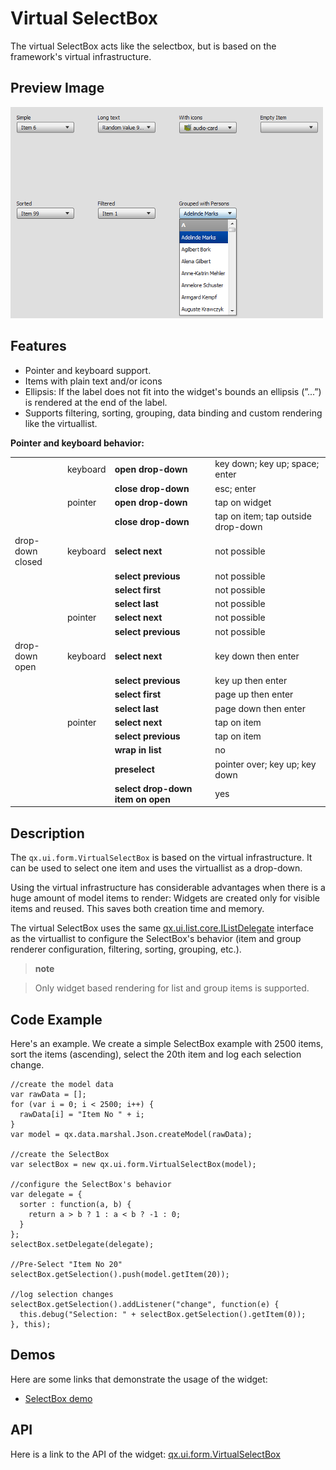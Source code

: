 Virtual SelectBox
=================

The virtual SelectBox acts like the selectbox, but is based on the framework's virtual infrastructure.

Preview Image
-------------

![virtualselectbox.png](virtualselectbox.png)

Features
--------

-   Pointer and keyboard support.
-   Items with plain text and/or icons
-   Ellipsis: If the label does not fit into the widget's bounds an ellipsis (”...”) is rendered at the end of the label.
-   Supports filtering, sorting, grouping, data binding and custom rendering like the virtuallist.

**Pointer and keyboard behavior:**

<table>
<col width="17%" />
<col width="10%" />
<col width="33%" />
<col width="38%" />
<tbody>
<tr class="odd">
<td align="left"></td>
<td align="left">keyboard</td>
<td align="left"><strong>open drop-down</strong></td>
<td align="left">key down; key up; space; enter</td>
</tr>
<tr class="even">
<td align="left"></td>
<td align="left"></td>
<td align="left"><strong>close drop-down</strong></td>
<td align="left">esc; enter</td>
</tr>
<tr class="odd">
<td align="left"></td>
<td align="left">pointer</td>
<td align="left"><strong>open drop-down</strong></td>
<td align="left">tap on widget</td>
</tr>
<tr class="even">
<td align="left"></td>
<td align="left"></td>
<td align="left"><strong>close drop-down</strong></td>
<td align="left">tap on item; tap outside drop-down</td>
</tr>
<tr class="odd">
<td align="left">drop-down closed</td>
<td align="left">keyboard</td>
<td align="left"><strong>select next</strong></td>
<td align="left">not possible</td>
</tr>
<tr class="even">
<td align="left"></td>
<td align="left"></td>
<td align="left"><strong>select previous</strong></td>
<td align="left">not possible</td>
</tr>
<tr class="odd">
<td align="left"></td>
<td align="left"></td>
<td align="left"><strong>select first</strong></td>
<td align="left">not possible</td>
</tr>
<tr class="even">
<td align="left"></td>
<td align="left"></td>
<td align="left"><strong>select last</strong></td>
<td align="left">not possible</td>
</tr>
<tr class="odd">
<td align="left"></td>
<td align="left">pointer</td>
<td align="left"><strong>select next</strong></td>
<td align="left">not possible</td>
</tr>
<tr class="even">
<td align="left"></td>
<td align="left"></td>
<td align="left"><strong>select previous</strong></td>
<td align="left">not possible</td>
</tr>
<tr class="odd">
<td align="left">drop-down open</td>
<td align="left">keyboard</td>
<td align="left"><strong>select next</strong></td>
<td align="left">key down then enter</td>
</tr>
<tr class="even">
<td align="left"></td>
<td align="left"></td>
<td align="left"><strong>select previous</strong></td>
<td align="left">key up then enter</td>
</tr>
<tr class="odd">
<td align="left"></td>
<td align="left"></td>
<td align="left"><strong>select first</strong></td>
<td align="left">page up then enter</td>
</tr>
<tr class="even">
<td align="left"></td>
<td align="left"></td>
<td align="left"><strong>select last</strong></td>
<td align="left">page down then enter</td>
</tr>
<tr class="odd">
<td align="left"></td>
<td align="left">pointer</td>
<td align="left"><strong>select next</strong></td>
<td align="left">tap on item</td>
</tr>
<tr class="even">
<td align="left"></td>
<td align="left"></td>
<td align="left"><strong>select previous</strong></td>
<td align="left">tap on item</td>
</tr>
<tr class="odd">
<td align="left"></td>
<td align="left"></td>
<td align="left"><strong>wrap in list</strong></td>
<td align="left">no</td>
</tr>
<tr class="even">
<td align="left"></td>
<td align="left"></td>
<td align="left"><strong>preselect</strong></td>
<td align="left">pointer over; key up; key down</td>
</tr>
<tr class="odd">
<td align="left"></td>
<td align="left"></td>
<td align="left"><strong>select drop-down item on open</strong></td>
<td align="left">yes</td>
</tr>
</tbody>
</table>

Description
-----------

The `qx.ui.form.VirtualSelectBox` is based on the virtual infrastructure. It can be used to select one item and uses the virtuallist as a drop-down.

Using the virtual infrastructure has considerable advantages when there is a huge amount of model items to render: Widgets are created only for visible items and reused. This saves both creation time and memory.

The virtual SelectBox uses the same [qx.ui.list.core.IListDelegate](http://www.qooxdoo.org/devel/api/#qx.ui.list.core.IListDelegate) interface as the virtuallist to configure the SelectBox's behavior (item and group renderer configuration, filtering, sorting, grouping, etc.).

> **note**

> Only widget based rendering for list and group items is supported.

Code Example
------------

Here's an example. We create a simple SelectBox example with 2500 items, sort the items (ascending), select the 20th item and log each selection change.

    //create the model data
    var rawData = [];
    for (var i = 0; i < 2500; i++) {
      rawData[i] = "Item No " + i;
    }
    var model = qx.data.marshal.Json.createModel(rawData);

    //create the SelectBox
    var selectBox = new qx.ui.form.VirtualSelectBox(model);

    //configure the SelectBox's behavior
    var delegate = {
      sorter : function(a, b) {
        return a > b ? 1 : a < b ? -1 : 0;
      }
    };
    selectBox.setDelegate(delegate);

    //Pre-Select "Item No 20"
    selectBox.getSelection().push(model.getItem(20));

    //log selection changes
    selectBox.getSelection().addListener("change", function(e) {
      this.debug("Selection: " + selectBox.getSelection().getItem(0));
    }, this);

Demos
-----

Here are some links that demonstrate the usage of the widget:

-   [SelectBox demo](http://www.qooxdoo.org/devel/demobrowser/#virtual~SelectBox.html)

API
---

Here is a link to the API of the widget:
[qx.ui.form.VirtualSelectBox](http://www.qooxdoo.org/devel/api/#qx.ui.form.VirtualSelectBox)
